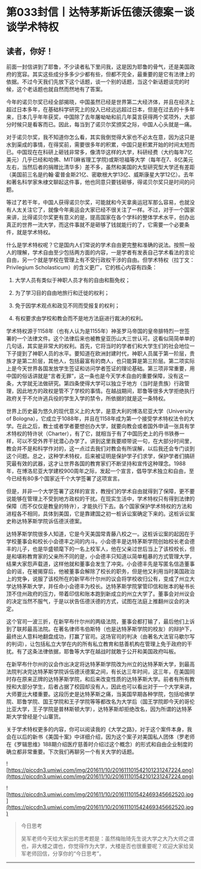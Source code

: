 # 第033封信丨达特茅斯诉伍德沃德案－谈谈学术特权

## 读者，你好！

前面一封信讲到了耶鲁，不少读者私下里问我，这是因为耶鲁的骨气，还是美国政府的宽容。其实这些成分多多少少都有些，但都不完全，最重要的是它有法律上的依据。不过今天我们先放下这个话题，谈一个别的话题，当这个新话题谈完的时候，这个老话题也就自然而然地有了答案。

今年的诺贝尔奖已经全部揭晓，中国虽然已经是世界第二大经济体，并且在经济上超过日本多年，在基础科学研究上的投入已经远远超过日本，但是在过去的十多年来，日本几乎年年获奖，中国除了去年屠呦呦和前几年莫言获得两个奖项外，大部分时候只是看客而已。因此，每当到了诺贝尔奖颁奖之际，中国人心头就是一痛。

对于诺贝尔奖，我不知道你怎么看，其实我倒觉得大家也不必太在意，因为这只是水到渠成的事情，在得奖前，需要很多年的积累，中国只是积累开始的时间太短而已。中国现在在科研上砸钱非常多，像清华这样的大学，科研经费（大约每年7亿美元）几乎已经和哈佛、MIT(麻省理工学院)或斯坦福等大学（每年在7、8亿美元左右，当然后者的捐赠比清华多）差不多，虽然和美国的大型研究型大学还有差距（美国前三名是约翰·霍普金斯21亿、密歇根大学13亿、威斯康星大学12亿）。去年和著名科学家朱棣文聊起这件事，他也同意只要钱砸够，得诺贝尔奖只是时间的问题。

等过了若干年，中国人获得诺贝尔奖，可能就和今天拿奥运冠军那么容易，也就没有人太关注它了，就像今年奥运会大家已经不很关注了一样。不过，对于一个国家来讲，比得诺贝尔奖更有意义的是，提高国家在各个学科的整体学术水平，创办出真正的世界一流大学，而这件事就不是砸够了钱就能行的了，它需要一个必要条件，就是学术特权。

什么是学术特权呢？它是国内人们常说的学术自由更完整和准确的说法。按照一般人的理解，学术自由至少包括两方面的内容，一是学者有发表自己学术看法的言论自由，另一个就是学校在管理上有不受行政权干涉的自由。但学术特权（拉丁文：Privilegium Scholasticum）的含义更广，它的核心内容有四条：

1. 大学人员有类似于神职人员才有的自由和豁免权；

2. 为了学习目的自由地旅行和迁徙的权利；

3. 免于因学术观点和政见不同而受报复的权利；

4. 有权要求由学校和教会而不是地方法庭进行裁决的权利。

学术特权源于1158年（也有人认为是1155年）神圣罗马帝国的皇帝腓特烈一世签署的一个法律文件。这个法律后来也被教皇亚历山大三世认可。这看似简简单单的几句话，其实是非常大的权利。首先，它将当时的学者们和大学生们的社会地位一下子提到了神职人员的水平。要知道在欧洲封建时代，神职人员属于第一阶层，贵族才是第二阶层，其他人，包括最富有的商人，也只能算是第三阶层。第二项实际上是今天世界各国发放学生签证和访问学者签证的理论基础。第三项非常重要，用中国的俗话讲就是“言者无罪”，这一条也是今天学术自由的重要保障，没有这一条，大学就无法做研究。第四条使得大学可以独立于地方（当时是贵族）行政管理，因此地方的政权是管不了学校的事情。在越战期间，耶鲁等很多大学拒绝执行政府关于不允许逃兵役的学生入学的禁令，所依据的就是这一条特权。

世界上历史最为悠久的现代意义上的大学，是意大利的博洛尼亚大学（University of Bologna），它成立于1088年，并且在1158年成为第一个接受学术特权法令的大学。在此之后，教士或者学者要想创办大学，就要向教会或者国外申请一张具有学术特权的特许状（Charter），有了它，就相当于有了中国历史上的丹书铁券一样，可以不受外界干扰潜心办学了。讲到这里我要顺带说一句，在大部分时间里，教会并不是和科学作对的，这一点过去我们对教会有所误解，以后我还会专门谈到这个问题。总之，这种学术特权，后来被证明是保护学子们求学，保护学者们搞研究最有效的武器，这才让世界各国的教育家们不断坚持和宣传这种理念。1988年，在博洛尼亚大学建校900周年之际，发起一个宣言，倡导学术独立和自由，至今已经有80多个国家近千个大学签署了这项宣言。

但是，并非一个大学签署了这样的宣言，教授们的学术自由就得到了保障，更不要说能够在管理上不受到地方政权的干扰。在现实生活中，学术特权只有得到法律的保障（而不仅仅是教皇的特许），才能执行下去。各个国家保护学术特权的方法和进程各不相同，具体到美国，它是靠建国之初一桩诉讼案确定下来的。这桩诉讼案史称达特茅斯学院诉伍德沃德案。

达特茅斯学院很多人知道，它是今天美国常青藤八校之一。这桩诉讼案的起因在于学校董事会和校长小会德丰之间的内斗。小会德丰是达特茅斯学院创始校长老会德丰的儿子，也是华盛顿麾下的一名上校军人，他在父亲过世后当上了该校校长，但是和堪称教育家的父亲所不同的是，小会德丰只知道以简单粗暴的方式管理大学，结果大家怨声载道，这样他就和董事会发生了冲突。小会德丰先是写匿名信造董事会的谣，在被揭穿后，他被董事会解除了校长的职务，但是他又利用当时美国政治上的党争，说服了该校所在的新罕布什尔州的议会将学校收归公有，变成了州立大学达特茅斯大学，并任命小会德丰为校长。达特茅斯学院掌管印信和账本的秘书长顶不住州政府的压力，带着印信和账本跑到新成立的州立大学了。董事会对州议会的决定当然不服气，于是以状告伍德沃德的方式，试图在法庭上推翻州议会的决定。

这个官司一波三折，在新罕布什尔州的两级法院，董事会都打输了，最后他们上诉到了联邦最高法院。在著名律师韦伯斯特（也是达特茅斯学院的校友）的辩护下，最终出人意料地翻盘成功，打赢了官司。这场官司的判决（由著名大法官马歇尔写的判词），让包括私立大学在内的所有私立教育和慈善机构在管理上免于政府的干扰。有了这条法律依据，耶鲁等大学在越战时就敢于公开和美国政府叫板。

在新罕布什尔州的议会作出决定将达特茅斯学院改为州立的达特茅斯大学，到最高法院判决完达特茅斯学院诉伍德沃德案之间，有长达三年时间，这三年，在美国同时存在原来正牌的达特茅斯学院，和后来改变性质的达特茅斯大学。前者有所有教授和大部分学生，后者占据了校园却没有人，因此也可以看出对于一个大学来讲，大师要比大楼重要。这段历史是达特茅斯之痛，当美国早期各种学院，包括哈佛学院、耶鲁学院、国王学院和王子学院等等都改名为大学后（国王学院即今天的哥伦比亚大学，王子学院是普林斯顿大学），达特茅斯却拒绝改名，因为所谓的达特茅斯大学曾经是个山寨货。

关于学术特权更多的内容，你可以阅读我的《大学之路》，对于这个案件本身，我会在以后的新书《美国十案》中详细介绍，因为这个案子对美国私人团体（罗老师在《罗辑思维》188期介绍医疗慈善时介绍过这个概念）的形式和自由企业制度的确立都非常重要。下次我们再聊另一个有关大学的话题。

![https://piccdn3.umiwi.com/img/201611/10/201611101542101231247224.png](https://piccdn3.umiwi.com/img/201611/10/201611101542101231247224.png)

![https://piccdn3.umiwi.com/img/201611/10/201611101542469345662520.jpg](https://piccdn3.umiwi.com/img/201611/10/201611101542469345662520.jpg)

> 今日思考
> 
> 吴军老师今天给大家出的思考题是：虽然梅贻琦先生说大学之大乃大师之谓也，非大楼之谓也，你觉得作为大学，大楼是否也很重要呢？欢迎大家给吴军老师回信，分享你的“今日思考”。

---
